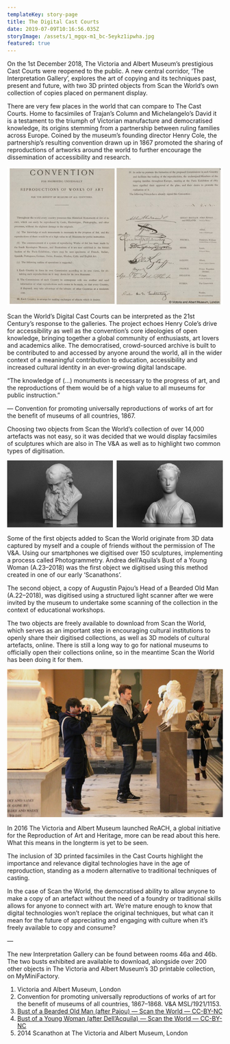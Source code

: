 ```yaml
---
templateKey: story-page
title: The Digital Cast Courts
date: 2019-07-09T10:16:56.035Z
storyImage: /assets/1_mgqx-m1_bc-5eykz1ipwha.jpg
featured: true
---
```

On the 1st December 2018, The Victoria and Albert Museum’s prestigious Cast Courts were reopened to the public. A new central corridor, ‘The Interpretation Gallery’, explores the art of copying and its techniques past, present and future, with two 3D printed objects from Scan the World’s own collection of copies placed on permanent display.

There are very few places in the world that can compare to The Cast Courts. Home to facsimiles of Trajan’s Column and Michelangelo’s David it is a testament to the triumph of Victorian manufacture and democratised knowledge, its origins stemming from a partnership between ruling families across Europe. Coined by the museum’s founding director Henry Cole, the partnership’s resulting convention drawn up in 1867 promoted the sharing of reproductions of artworks around the world to further encourage the dissemination of accessibility and research.

![](/assets/1_rs1lqkcyei3rkz0sw4iihq.jpg)

Scan the World’s Digital Cast Courts can be interpreted as the 21st Century’s response to the galleries. The project echoes Henry Cole’s drive for accessibility as well as the convention’s core ideologies of open knowledge, bringing together a global community of enthusiasts, art lovers and academics alike. The democratised, crowd-sourced archive is built to be contributed to and accessed by anyone around the world, all in the wider context of a meaningful contribution to education, accessibility and increased cultural identity in an ever-growing digital landscape.

“The knowledge of (…) monuments is necessary to the progress of art, and the reproductions of them would be of a high value to all museums for public instruction.”

— Convention for promoting universally reproductions of works of art for the benefit of museums of all countries, 1867.

Choosing two objects from Scan the World’s collection of over 14,000 artefacts was not easy, so it was decided that we would display facsimiles of sculptures which are also in The V&A as well as to highlight two common types of digitisation.

![](/assets/bearded-man-and-bust-of-a-woman.jpg)

Some of the first objects added to Scan the World originate from 3D data captured by myself and a couple of friends without the permission of The V&A. Using our smartphones we digitised over 150 sculptures, implementing a process called Photogrammetry. Andrea dell’Aquila’s Bust of a Young Woman (A.23–2018) was the first object we digitised using this method created in one of our early ‘Scanathons’.

The second object, a copy of Augustin Pajou’s Head of a Bearded Old Man (A.22–2018), was digitised using a structured light scanner after we were invited by the museum to undertake some scanning of the collection in the context of educational workshops.

The two objects are freely available to download from Scan the World, which serves as an important step in encouraging cultural institutions to openly share their digitised collections, as well as 3D models of cultural artefacts, online. There is still a long way to go for national museums to officially open their collections online, so in the meantime Scan the World has been doing it for them.

![](/assets/1_qs3ifw7lhlin2jkifrwsrw.jpg)

In 2016 The Victoria and Albert Museum launched ReACH, a global initiative for the Reproduction of Art and Heritage, more can be read about this here. What this means in the longterm is yet to be seen.

The inclusion of 3D printed facsimiles in the Cast Courts highlight the importance and relevance digital technologies have in the age of reproduction, standing as a modern alternative to traditional techniques of casting.

In the case of Scan the World, the democratised ability to allow anyone to make a copy of an artefact without the need of a foundry or traditional skills allows for anyone to connect with art. We’re mature enough to know that digital technologies won’t replace the original techniques, but what can it mean for the future of appreciating and engaging with culture when it’s freely available to copy and consume?

—

The new Interpretation Gallery can be found between rooms 46a and 46b. The two busts exhibited are available to download, alongside over 200 other objects in The Victoria and Albert Museum’s 3D printable collection, on MyMiniFactory.

1. Victoria and Albert Museum, London
2. Convention for promoting universally reproductions of works of art for the benefit of museums of all countries, 1867–1868. V&A MSL/1921/1153.
3. [Bust of a Bearded Old Man (after Pajou) — Scan the World — CC-BY-NC
   ](https://www.myminifactory.com/object/3d-print-head-of-a-bearded-old-man-24136)
4. [Bust of a Young Woman (after Dell’Acquila) — Scan the World — CC-BY-NC
   ](https://www.myminifactory.com/object/3d-print-bust-of-a-young-woman-25857)
5. 2014 Scanathon at The Victoria and Albert Museum, London
